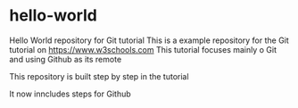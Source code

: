 # hello-world
Hello World repository for Git tutorial
This is a example repository for the Git tutorial on https://www.w3schools.com
This tutorial focuses mainly o Git and using Github as its remote

This repository is built step by step in the tutorial

It now inncludes steps for Github

